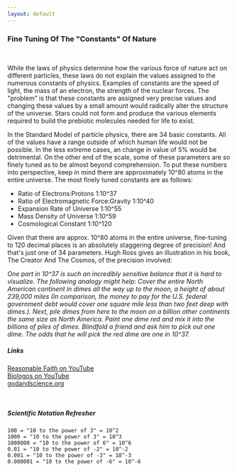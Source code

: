 ```yaml
---
layout: default
---
```


### Fine Tuning Of The "Constants" Of Nature
&nbsp;

While the laws of physics determine how the various force of nature act on different particles, these
laws do not explain the values assigned to the numerous constants of physics. Examples of constants are
the speed of light, the mass of an electron, the strength of the nuclear forces. The "problem" is that these
constants are assigned very precise values and changing these values by a small amount would radically alter
the structure of the universe. Stars could not form and produce the various elements required to build the
prebiotic molecules needed for life to exist.

In the Standard Model of particle physics, there are 34 basic constants. All of the values have a range outside of which
human life would not be possible. In the less extreme cases, an change in value of 5% would be detrimental. On the other
end of the scale, some of these parameters are so finely tuned as to be almost beyond comprehension. To put these numbers into
perspective, keep in mind there are approximately 10^80 atoms in the entire universe. The most finely tuned constants are as
follows:

- Ratio of Electrons:Protons               1:10^37
- Ratio of Electromagnetic Force:Gravity   1:10^40
- Expansion Rate of Universe               1:10^55
- Mass Density of Universe                 1:10^59
- Cosmological Constant                    1:10^120

Given that there are approx. 10^80 atoms in the entire universe, fine-tuning to 120 decimal places is an absolutely staggering degree of precision!
And that's just one of 34 parameters. Hugh Ross gives an illustration in his book, The Creator And The Cosmos, of the precision involved:

<i>
One part in 10^37 is such an incredibly sensitive balance that it is hard to visualize. The following analogy might help: Cover the entire 
North American continent in dimes all the way up to the moon, a height of about 239,000 miles (In comparison, the money to pay for the U.S. 
federal government debt would cover one square mile less than two feet deep with dimes.). Next, pile dimes from here to the moon on a billion 
other continents the same size as North America. Paint one dime red and mix it into the billions of piles of dimes. Blindfold a friend and 
ask him to pick out one dime. The odds that he will pick the red dime are one in 10^37.
</i>

##### Links

[Reasonable Faith on YouTube](https://www.youtube.com/watch?v=UpIiIaC4kRA)   
[Biologos on YouTube](https://biologos.org/common-questions/gods-relationship-to-creation/fine-tuning)  
[godandscience.org](http://www.godandscience.org/apologetics/designun.html)  
   
&nbsp;

##### Scientific Notation Refresher

```
100 = "10 to the power of 3" = 10^2   
1000 = "10 to the power of 3" = 10^3
1000000 = "10 to the power of 6" = 10^6
0.01 = "10 to the power of -2" = 10^-2
0.001 = "10 to the power of -3" = 10^-3
0.000001 = "10 to the power of -6" = 10^-6
```